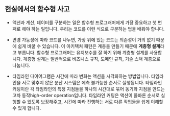 ## 현실에서의 함수형 사고

- 액션과 계산, 데이터를 구분하는 일은 함수형 프로그래머에게 가장 중요하고 첫 번째로 해야 하는 일입니다. 우리는 코드를 이런 식으로 구분하는 법을 배워야 합니다.

- 변경 가능성에 따라 코드를 나누면, 가장 위에 있는 코드는 의존성이 거의 없기 때문에 쉽게 바꿀 수 있습니다. 이 아키텍처 패턴은 계층을 만들기 때문에 **계층형 설계**라고 부릅니다. 함수형 프로그래머는 유지보수를 잘 하기 위해 계층형 설계를 사용합니다. 계층형 설계는 일반적으로 비즈니스 규칙, 도메인 규칙, 기술 스택 계층으로 나눕니다.

- 타임라인 다이어그램은 시간에 따라 변화는 액션을 시각화하는 방법입니다. 타임라인을 서로 맞추지 않은 분산 시스템은 에측 불가능한 순서로 실행됩니다. 타임라인 커팅이란 각 타임라인의 특정 지점들을 하나의 시간대로 묶어 동기화 지점을 만드는 고차 동작high-order operation입니다. 타임라인 커팅은 액션이 올바른 순서로 실행할 수 있도록 보장해주고, 시간에 따라 진행하는 서로 다른 작업들을 쉽게 이해할 수 있게 합니다.
